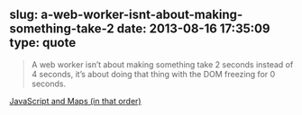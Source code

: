 slug: a-web-worker-isnt-about-making-something-take-2
date: 2013-08-16 17:35:09
type: quote
---

> A web worker isn’t about making something take 2 seconds instead of 4 seconds, it’s about doing that thing with the DOM freezing for 0 seconds.

[JavaScript and Maps (in that order)](http://cwmma.tumblr.com/post/55957954794/web-workers-are-slower-and-thats-ok)

